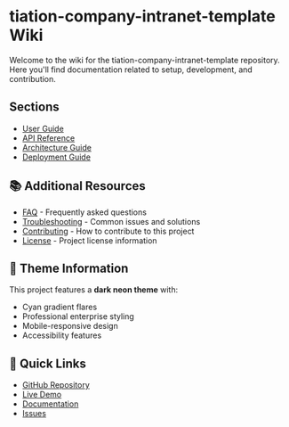 # tiation-company-intranet-template Wiki

Welcome to the wiki for the tiation-company-intranet-template repository. Here you'll find documentation related to setup, development, and contribution.

## Sections

- [User Guide](user-guide.md)
- [API Reference](api-reference.md)
- [Architecture Guide](architecture.md)
- [Deployment Guide](deployment.md)


## 📚 Additional Resources

- [FAQ](faq.md) - Frequently asked questions
- [Troubleshooting](troubleshooting.md) - Common issues and solutions
- [Contributing](../CONTRIBUTING.md) - How to contribute to this project
- [License](../LICENSE) - Project license information

## 🎨 Theme Information

This project features a **dark neon theme** with:
- Cyan gradient flares
- Professional enterprise styling
- Mobile-responsive design
- Accessibility features

## 🚀 Quick Links

- [GitHub Repository](https://github.com/TiaAstor/tiation-company-intranet-template)
- [Live Demo](https://tiaastor.github.io/tiation-company-intranet-template)
- [Documentation](https://github.com/TiaAstor/tiation-company-intranet-template/wiki)
- [Issues](https://github.com/TiaAstor/tiation-company-intranet-template/issues)

